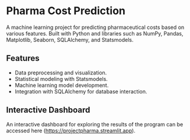 # Pharma Cost Prediction

A machine learning project for predicting pharmaceutical costs based on various features. Built with Python and libraries such as NumPy, Pandas, Matplotlib, Seaborn, SQLAlchemy, and Statsmodels.

## Features
- Data preprocessing and visualization.
- Statistical modeling with Statsmodels.
- Machine learning model development.
- Integration with SQLAlchemy for database interaction.

## Interactive Dashboard
An interactive dashboard for exploring the results of the program can be accessed here (https://projectpharma.streamlit.app).